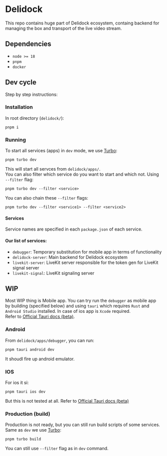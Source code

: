 # Delidock
This repo contains huge part of Delidock ecosystem, containg backend for managing the box and transport of the live video stream.
## Dependencies
- `node >= 18`
- `pnpm`
- `docker`
## Dev cycle
Step by step instructions:
### Installation
In root directory (`delidock/`):
```
pnpm i
```
### Running
To start all services (apps) in `dev` mode, we use [Turbo](https://turbo.build/repo):
```
pnpm turbo dev
```
This will start all servces from `delidock/apps/`.<br>
You can also filter which service do you want to start and which not. Using `--filter` flag:
```
pnpm turbo dev --filter <service>
```
You can also chain these `--filter` flags:
```
pnpm turbo dev --filter <service1> --filter <service2>
```
#### Services
Service names are specified in each `package.json` of each service.
#### Our list of services:
- `debugger`: Temporary substitution for mobile app in terms of functionality
- `delidock-server`: Main backend for Delidock ecosystem
- `livekit-server`: LiveKit server responsible for the token gen for LiveKit signal server
- `livekit-signal`: LiveKit signaling server
## WIP
Most WIP thing is Mobile app. You can try run the `debugger` as mobile app by building (specified below) and using `tauri` which requires `Rust` and `Android Studio`  installed. In case of ios app is `Xcode` required. <br>Refer to [Official Tauri docs (beta)](https://beta.tauri.app/guides/prerequisites/).
### Android
From `delidock/apps/debugger`, you can run:
```
pnpm tauri android dev
```
It shoudl fire up android emulator.
### IOS
For ios it si:
```
pnpm tauri ios dev
```
But this is not tested at all. Refer to [Official Tauri docs (beta)](https://beta.tauri.app/guides/prerequisites/)

### Production (build)
Production is not ready, but you can still run build scripts of some services. Same as `dev` we use [Turbo](https://turbo.build/repo):
```
pnpm turbo build
```  
You can still use `--filter` flag as in `dev` command.